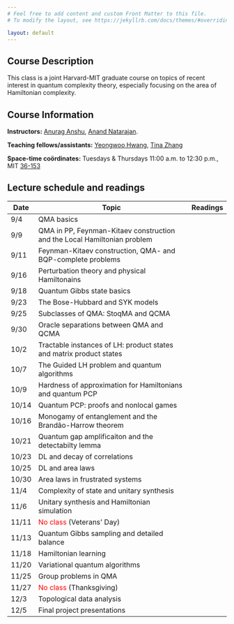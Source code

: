 ```yaml
---
# Feel free to add content and custom Front Matter to this file.
# To modify the layout, see https://jekyllrb.com/docs/themes/#overriding-theme-defaults

layout: default
---
```


## Course Description
This class is a joint Harvard-MIT graduate course on topics of recent interest in quantum complexity theory, especially focusing on the area of Hamiltonian complexity.

## Course Information
**Instructors:** [Anurag Anshu](https://anuraganshu.seas.harvard.edu/), [Anand Natarajan](https://www.mit.edu/~anandn/).

**Teaching fellows/assistants:** [Yeongwoo Hwang](https://hwangy.github.io/), [Tina Zhang](https://scholar.google.com/citations?user=ShLm6rsAAAAJ&hl=en)

**Space-time coördinates:** Tuesdays & Thursdays 11:00 a.m. to 12:30 p.m., MIT [36-153](https://whereis.mit.edu/?go=36)

## Lecture schedule and readings

| Date | Topic | Readings|
| --- | --- | --- |
| 9/4 | QMA basics |  |
| 9/9 | QMA in PP, Feynman-Kitaev construction and the Local Hamiltonian problem | |
| 9/11 | Feynman-Kitaev construction, QMA- and BQP-complete problems |  |
| 9/16 | Perturbation theory and physical Hamiltonains | |
| 9/18 | Quantum Gibbs state basics | |
| 9/23 | The Bose-Hubbard and SYK models | |
| 9/25 | Subclasses of QMA: StoqMA and QCMA | |
| 9/30 | Oracle separations between QMA and QCMA | |
| 10/2 | Tractable instances of LH: product states and matrix product states | |
| 10/7 | The Guided LH problem and quantum algorithms | |
| 10/9 | Hardness of approximation for Hamiltonians and quantum PCP | |
| 10/14 | Quantum PCP: proofs and nonlocal games | |
| 10/16 | Monogamy of entanglement and the Brandão-Harrow theorem | |
| 10/21 | Quantum gap amplificaiton and the detectabilty lemma | |
| 10/23 | DL and decay of correlations | |
| 10/25 | DL and area laws | |
| 10/30 | Area laws in frustrated systems | |
| 11/4 | Complexity of state and unitary synthesis | |
| 11/6 | Unitary synthesis and Hamiltonian simulation | |
| 11/11 | <font color="red">No class</font> (Veterans' Day) | |
| 11/13 | Quantum Gibbs sampling and detailed balance | |
| 11/18 | Hamiltonian learning | |
| 11/20 | Variational quantum algorithms | |
| 11/25 | Group problems in QMA | |
| 11/27 | <font color="red">No class</font> (Thanksgiving) | |
| 12/3 | Topological data analysis | |
| 12/5 | Final project presentations | |